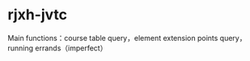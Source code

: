 # rjxh-jvtc
Main functions：course table query，element extension  points query，running errands（imperfect）
